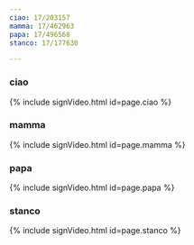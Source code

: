 ```yaml
---
ciao: 17/203157
mamma: 17/462963
papa: 17/496568
stanco: 17/177630

---
```


### ciao

{% include signVideo.html id=page.ciao %}

### mamma

{% include signVideo.html id=page.mamma %}

### papa

{% include signVideo.html id=page.papa %}

### stanco

{% include signVideo.html id=page.stanco %}

